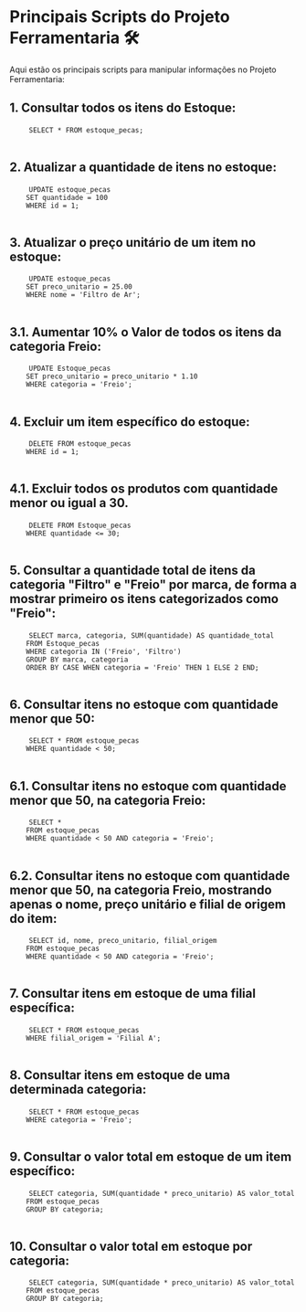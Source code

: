 <!DOCTYPE html>
<html>
<head>
</head>
<body>
  <h1>Principais Scripts do Projeto Ferramentaria 🛠 </h1>
  <p>Aqui estão os principais scripts para manipular informações no Projeto Ferramentaria:</p>

  <h2>1. Consultar todos os itens do Estoque:</h2>
  <pre>
    <code>SELECT * FROM estoque_pecas;</code>
  </pre>

  <h2>2. Atualizar a quantidade de itens no estoque:</h2>
  <pre>
    <code>UPDATE estoque_pecas
    SET quantidade = 100
    WHERE id = 1;</code>
  </pre>

  <h2>3. Atualizar o preço unitário de um item no estoque:</h2>
  <pre>
    <code>UPDATE estoque_pecas
    SET preco_unitario = 25.00
    WHERE nome = 'Filtro de Ar';</code>
  </pre>

  <h2>3.1. Aumentar 10% o Valor de todos os itens da categoria Freio:</h2>
  <pre>
    <code>UPDATE Estoque_pecas
    SET preco_unitario = preco_unitario * 1.10
    WHERE categoria = 'Freio';</code>
  </pre>

  <h2>4. Excluir um item específico do estoque:</h2>
  <pre>
    <code>DELETE FROM estoque_pecas
    WHERE id = 1;</code>
  </pre>

  <h2>4.1. Excluir todos os produtos com quantidade menor ou igual a 30.</h2>
  <pre>
    <code>DELETE FROM Estoque_pecas
    WHERE quantidade <= 30;</code>
  </pre>

  <h2>5. Consultar a quantidade total de itens da categoria "Filtro" e "Freio" por marca, de forma a mostrar primeiro os itens categorizados como "Freio":</h2>
  <pre>
    <code>SELECT marca, categoria, SUM(quantidade) AS quantidade_total
    FROM Estoque_pecas
    WHERE categoria IN ('Freio', 'Filtro')
    GROUP BY marca, categoria
    ORDER BY CASE WHEN categoria = 'Freio' THEN 1 ELSE 2 END;</code>
  </pre>

  <h2>6. Consultar itens no estoque com quantidade menor que 50:</h2>
  <pre>
    <code>SELECT * FROM estoque_pecas 
    WHERE quantidade < 50;</code>
  </pre>

  <h2>6.1. Consultar itens no estoque com quantidade menor que 50, na categoria Freio:</h2>
  <pre>
    <code>SELECT *
    FROM estoque_pecas
    WHERE quantidade < 50 AND categoria = 'Freio';</code>
  </pre>

  <h2>6.2. Consultar itens no estoque com quantidade menor que 50, na categoria Freio, mostrando apenas o nome, preço unitário e filial de origem do item:</h2>
  <pre>
    <code>SELECT id, nome, preco_unitario, filial_origem
    FROM estoque_pecas
    WHERE quantidade < 50 AND categoria = 'Freio';</code>
  </pre>

  <h2>7. Consultar itens em estoque de uma filial específica:</h2>
  <pre>
    <code>SELECT * FROM estoque_pecas
    WHERE filial_origem = 'Filial A';</code>
  </pre>

  <h2>8. Consultar itens em estoque de uma determinada categoria:</h2>
  <pre>
    <code>SELECT * FROM estoque_pecas 
    WHERE categoria = 'Freio';</code>
  </pre>

  <h2>9. Consultar o valor total em estoque de um item específico:</h2>
  <pre>
    <code>SELECT categoria, SUM(quantidade * preco_unitario) AS valor_total 
    FROM estoque_pecas 
    GROUP BY categoria;</code>
  </pre>

  <h2>10. Consultar o valor total em estoque por categoria:</h2>
  <pre>
    <code>SELECT categoria, SUM(quantidade * preco_unitario) AS valor_total 
    FROM estoque_pecas 
    GROUP BY categoria;</code>
  </pre>

</body>
</html>

